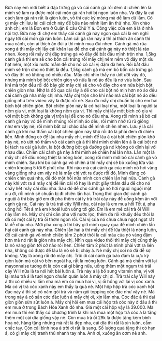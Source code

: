 Bữa nay em mới biết á đập trứng gà vô cái cánh gà rồi đem đi chiên lên là mình sẽ làm ra được một cái món gà rán hơi bị ngon luôn nha. Và đây là cái cách làm gà rán rất là giòn luôn, vỏ thì cực kỳ mỏng mà dễ làm dữ lắm. Có gì mấy chị lưu lại cái cách này để bữa nào mình làm ăn thử nhe. Xin chào anh chị, em là Bon em ở Quận 8 cầu Chữ Y á. Công việc của em á là ở nhà nội trợ. Bữa nay đi chợ em thấy cái cánh gà này ngon quá cái là em nghĩ ngay tới cái món gà rán luôn. Làm cái gà rán này á thì ai thích ăn cánh thì mua cánh, còn ai thích ăn đùi á thì mình mua đùi nhen. Cánh gà mà rửa xong á thì mấy chị lấy cái khăn lau để cho cái cánh gà này nó thiệt là ráo nhen. Xong rồi mấy chị đập trứng gà vô đây để bắt đầu mình trộn nha. 1,5kg cánh gà á thì em sẽ cho bốn cái trứng rồi mấy chị nêm nếm vô đây một xíu hạt nêm, một xíu nước mắm để cho nó có cái vị đậm đà hen. Rồi bắt đầu mình sẽ trộn cho nó thiệt là đều. 1,5kg cánh gà mà em bỏ bốn cái trứng gà vô đây thì nó không có nhiều đâu. Mấy chị nhìn thấy nó ướt ướt vậy đó, nhưng mà mình bỏ bột chiên giòn vô nữa là nó áo đều là nó vừa luôn. Sau khi mà trộn đều rồi đó bây giờ mấy chị sẽ cho vô đây cho em nửa bịch bột chiên giòn nha. Nhớ là đổ qua cái rây á để cho cái bột nó mịn hơn nó áo đều cái cánh gà nha mấy chị nha. Mấy chị trộn cho khi nào mà cái bột nó áo đều giống như trên video vậy là được rồi nè. Sau đó mấy chị chuẩn bị cho em hai bịch bột chiên giòn. Bột chiên giòn này là có hai loại nha, một loại là người ta nêm gia vị, một loại là không nêm gia vị. Thì mấy chị lấy một bịch có gia vị với một bịch không gia vị trộn lại để cho nó đều nha. Xong rồi mình sẽ bỏ cái cánh gà này vô để mình nhúng rồi mình áo đều, rồi mình nhớ rũ rũ giống như em vậy nè, rồi mình bắt cái chảo dầu để mình chiên nhen. Lưu ý là cái cánh gà khi mà thấm cái bột chiên giòn này khô rồi đó là phải đem đi chiên liền. Mình đừng có để lâu nha mấy chị, mình để lâu á cái bột chiên giòn khô này nè, nó ướt nó thấm vô cái cánh gà á thì khi mình chiên lên á là cái bột nó bị tách ra cái gà luôn, là bột đường bột gà đường gà nó không có dính lại với nhau đâu. Chiên cái cánh gà này á thì mình sẽ chiên hai lần nha. Lần một là mấy chị để dầu nóng thiệt là nóng luôn, xong rồi mình mới bỏ cái cánh gà vô mình chiên. Sau khi bỏ cánh gà vô chiên á thì mấy chị sẽ bỏ xuống lửa vừa chiên khoảng 5 tới 6 phút nha. Khi nào mà cái cánh gà của mình nó hơi vàng vàng giống như em vậy nè là mấy chị vớt ra được rồi đó. Mình đừng có chiên chín quá nha, để đó một hồi nữa mình còn chiên lần hai nữa. Cánh gà này khi vớt ra á mấy chị để lên cái rổ hay là một giấy thấm dầu để cho nó chảy hết mấy cái dầu nha. Sau đó để cho cánh gà nó hơi nguội nguội một xíu đi, rồi mình sẽ chuẩn bị đi chiên lần hai. Trong thời gian đợi cánh gà nguội á thì bây giờ em đi pha thêm cái ly trà trái cây này để uống kèm ăn với cánh gà nè. Cái này là trà trái cây Will nha, cái này là em mua hồi Tết á, pha uống hồi Tết á mà em khoái luôn uống tới giờ. Em là em mê cái trà ổi Will này lắm nè. Mấy chị chỉ cần pha với nước lọc, thêm đá rồi khuấy đều thôi là đã có một cái ly trà ổi thơm ngon rồi. Cái vị của nó chua chua ngọt ngọt rất là dễ chịu nha. Mới pha xong á thì bây giờ mình quay qua để mình chiên lần hai cái cánh gà này nha. Chiên lần hai á thì mấy chị để lửa thiệt là nóng luôn, đổ cái cánh gà vô mình chiên tầm 2 phút thôi là cái màu của nó vàng đậm hơn mà nó rất là giòn nha mấy chị. Nhìn qua video thôi thì mấy chị cũng thấy là nó vàng giòn tới cỡ nào rồi hen. Chiên tầm 2 phút là mình phải vớt ra liền nha, không có được để lâu là nó sẽ bị cháy á. Nè mấy chị coi nó đã dễ sợ không. Vậy là xong rồi đó mấy chị. Trời ơi cái cánh gà bảo đảm là cực kỳ giòn luôn mà cái vỏ bên ngoài ha, rất là mỏng luôn. Cánh gà mà chấm với lại mayonnaise tương ớt là còn cái gì bằng nữa, uống thêm một ngụm trà trái cây Will nữa là ta nói hết bài luôn á. Trà này á là bổ sung vitamin nha, vị với lại màu trà á là tươi ngon chuẩn quán luôn á mấy chị ơi. Trà trái cây Will này á thì có nhiều vị lắm nha mà em có mua hai vị, vị ổi hồng với lại vị cóc xanh. Mà có vị trà cóc xanh này em thấy lạ quá nè. Một hộp hộp trà cóc xanh hột đác này á thì sẽ có năm gói trà và năm gói topping cóc đác như vậy nè. Mà trong này á có sẵn cóc đác luôn á mấy chị ơi, xịn lắm nha. Cóc đác á thì dai giòn giòn sừn sừt luôn á. Mấy chị hỏi em mua cái hộp trà cóc này ở đâu á thì em mua ở trong Bách Hóa Xanh đó nha. Giá một cái hộp vậy là 39.000. Mà em mua thì em thấy có chương trình là khi mà mua một hộp trà cóc á là tặng thêm một cái dĩa giống vậy nè. Còn mua trà ổi 29k là được tặng kèm bình hoa nè, hàng tặng nhưng mà rất là đẹp nha, cái dĩa thì rất là xịn luôn, cầm chắc tay. Còn cái bình hoa á trời ơi rất là sang. Số lượng quà tặng thì có hạn á, có gì mấy chị tranh thủ nhanh tay nha. Anh ơi, xuống ăn cơm nè anh.